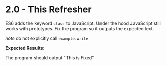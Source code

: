 # 2.0 - This Refresher

ES6 adds the keyword `class` to JavaScript.  Under the hood JavaScript still
works with prototypes.  Fix the program so it outputs the expected text.

_note_ do not explicitly call `example.write`


**Expected Results**:

The program should output "This is Fixed"

